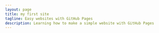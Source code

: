 ```yaml
---
layout: page
title: my first site
tagline: Easy websites with GitHub Pages
description: Learning how to make a simple website with GitHub Pages
---
```

